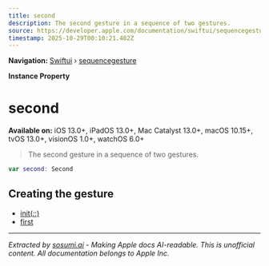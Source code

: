 ```yaml
---
title: second
description: The second gesture in a sequence of two gestures.
source: https://developer.apple.com/documentation/swiftui/sequencegesture/second
timestamp: 2025-10-29T00:10:21.482Z
---
```


**Navigation:** [Swiftui](/documentation/swiftui) › [sequencegesture](/documentation/swiftui/sequencegesture)

**Instance Property**

# second

**Available on:** iOS 13.0+, iPadOS 13.0+, Mac Catalyst 13.0+, macOS 10.15+, tvOS 13.0+, visionOS 1.0+, watchOS 6.0+

> The second gesture in a sequence of two gestures.

```swift
var second: Second
```

## Creating the gesture

- [init(_:_:)](/documentation/swiftui/sequencegesture/init(_:_:))
- [first](/documentation/swiftui/sequencegesture/first)

---

*Extracted by [sosumi.ai](https://sosumi.ai) - Making Apple docs AI-readable.*
*This is unofficial content. All documentation belongs to Apple Inc.*
